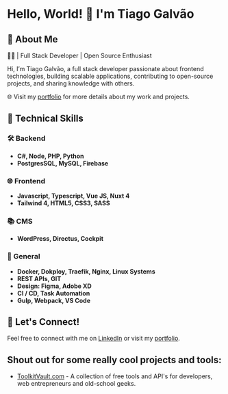 # Hello, World! 👋 I'm Tiago Galvão

## 🚀 About Me
👨‍💻 | Full Stack Developer | Open Source Enthusiast

Hi, I’m Tiago Galvão, a full stack developer passionate about frontend technologies, building scalable applications, contributing to open-source projects, and sharing knowledge with others. 

🌐 Visit my [portfolio](https://tiagogalvao.com/portfolio/utm_source=github-readme) for more details about my work and projects.

## 🚀 Technical Skills

### 🛠 Backend 
- **C#, Node, PHP, Python**
- **PostgresSQL, MySQL, Firebase**

### 🌐 Frontend 
- **Javascript, Typescript, Vue JS, Nuxt 4**
- **Tailwind 4, HTML5, CSS3, SASS**

### 📚 CMS 
- **WordPress, Directus, Cockpit**

### 🌟 General
- **Docker, Dokploy, Traefik, Nginx, Linux Systems**
- **REST APIs, GIT**
- **Design: Figma, Adobe XD**
- **CI / CD, Task Automation**
- **Gulp, Webpack, VS Code**

## 🤝 Let's Connect!

Feel free to connect with me on [LinkedIn](https://www.linkedin.com/in/tiagogalvao1/) or visit my [portfolio](https://tiagogalvao.com/portfolio/utm_source=github-readme).

## Shout out for some really cool projects and tools:
- [ToolkitVault.com](https://toolkitvault.com?utm_source=github-readme) - A collection of free tools and API's for developers, web entrepreneurs and old-school geeks.
